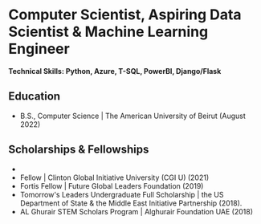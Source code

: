 # Computer Scientist, Aspiring Data Scientist & Machine Learning Engineer 

**Technical Skills: Python, Azure, T-SQL, PowerBI, Django/Flask**

## Education

- B.S., Computer Science | The American University of Beirut (August 2022)

## Scholarships & Fellowships

-
- Fellow | Clinton Global Initiative University (CGI U) (2021)
- Fortis Fellow | Future Global Leaders Foundation (2019)
- Tomorrow's Leaders Undergraduate Full Scholarship | the US Department of State & the Middle East Initiative Partnership (2018).
- AL Ghurair STEM Scholars Program | Alghurair Foundation UAE (2018)
  


